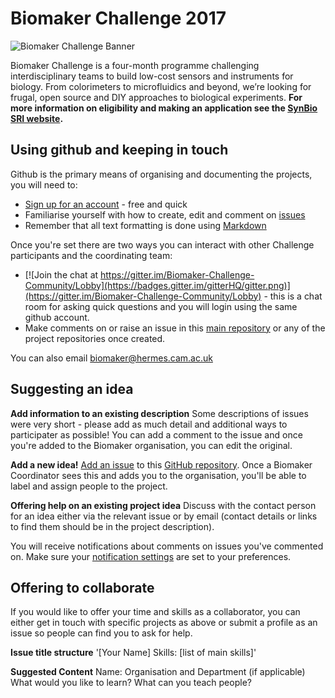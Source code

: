 # Biomaker Challenge 2017
![Biomaker Challenge Banner](http://www.synbio.cam.ac.uk/images/twitter-banner-hires.png/@@images/139b812b-054a-4733-95c8-7a3361765c56.png)

Biomaker Challenge is a four-month programme challenging interdisciplinary teams to build low-cost sensors and instruments for biology. From colorimeters to microfluidics and beyond, we’re looking for frugal, open source and DIY approaches to biological experiments. **For more information on eligibility and making an application see the [SynBio SRI website](http://www.synbio.cam.ac.uk/biomakerchallenge).**

## Using github and keeping in touch

Github is the primary means of organising and documenting the projects, you will need to:
- [Sign up for an account](https://github.com/join?source=header-home) - free and quick
- Familiarise yourself with how to create, edit and comment on [issues](https://guides.github.com/features/issues/)
- Remember that all text formatting is done using [Markdown](https://guides.github.com/features/mastering-markdown/)

Once you're set there are two ways you can interact with other Challenge participants and the coordinating team:
- [![Join the chat at https://gitter.im/Biomaker-Challenge-Community/Lobby](https://badges.gitter.im/gitterHQ/gitter.png)](https://gitter.im/Biomaker-Challenge-Community/Lobby) - this is a chat room for asking quick questions and you will login using the same github account.
- Make comments on or raise an issue in this [main repository](https://github.com/BioMakers/Biomaker-Challenge-2017/issues) or any of the project repositories once created.

You can also email biomaker@hermes.cam.ac.uk

## Suggesting an idea

**Add information to an existing description**
Some descriptions of issues were very short - please add as much detail and additional ways to participater as possible! You can add a comment to the issue and once you're added to the Biomaker organisation, you can edit the original.

**Add a new idea!**
[Add an issue](https://guides.github.com/features/issues/) to this [GitHub repository](https://github.com/BioMakers/Biomaker-Challenge-2017/issues). Once a Biomaker Coordinator sees this and adds you to the organisation, you'll be able to label and assign people to the project. 

**Offering help on an existing project idea**
Discuss with the contact person for an idea either via the relevant issue or by email (contact details or links to find them should be in the project description). 

You will receive notifications about comments on issues you've commented on. Make sure your [notification settings](https://help.github.com/articles/managing-notification-delivery-methods/) are set to your preferences.

## Offering to collaborate

If you would like to offer your time and skills as a collaborator, you can either get in touch with specific projects as above or submit a profile as an issue so people can find you to ask for help. 

**Issue title structure** '[Your Name] Skills: [list of main skills]'

**Suggested Content**
Name:
Organisation and Department (if applicable)
What would you like to learn?
What can you teach people?


